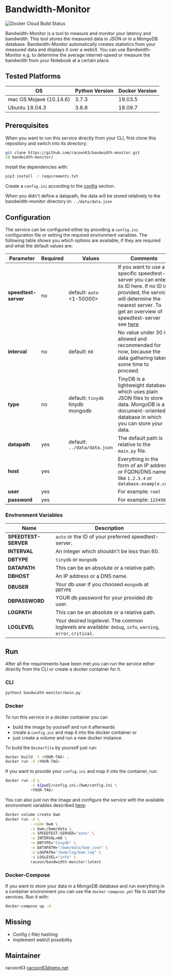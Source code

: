 # Bandwidth-Monitor

![Docker Cloud Build Status](https://img.shields.io/docker/cloud/build/racoon/bandwidth-monitor)

Bandwidth-Monitor is a tool to measure and monitor your latency and bandwidth. This tool stores the measured data in JSON or in a MongoDB database. Bandwidth-Monitor automatically creates statistics from your measured data and displays it over a webUI. You can use Bandwidth-Monitor e.g. to determine the average internet-speed or measure the bandwidth from your Notebook at a certain place.

## Tested Platforms

|OS|Python Version|Docker Version|
|---|---|---|
|mac OS Mojave (10.14.6)|3.7.3|19.03.5|
|Ubuntu 18.04.3|3.6.8|18.09.7|

## Prerequisites

When you want to run this service directly from your CLI, first clone this repository and switch into its directory:

```bash
git clone https://github.com/racoon63/bandwidth-monitor.git
cd bandwidth-monitor/
```

Install the dependencies with:

```bash
pip3 install -r requirements.txt
```

Create a `config.ini` according to the [config](#config) section.

When you didn't define a datapath, the data will be stored relatively to the bandwidth-monitor directory in: `../data/data.json`

## Configuration

The service can be configured either by providing a `config.ini` configuration file or setting the required environment variables. The following table shows you which options are available, if they are required and what the default values are:

|Parameter|Required|Values|Comments|
|---|---|---|---|
|**speedtest-server**|no |default: `auto`<br><1-50000>              |If you want to use a specific speedtest-server you can enter its ID here. If no ID is provided, the service will determine the nearest server. To get an overview of speedtest-server see [here](https://c.speedtest.net/speedtest-servers-static.php)|
|**interval**        |no |default: `60`                             |No value under 30 is allowed and recommended for now, because the data gathering takes some time to proceed.|
|**type**            |no |default: `tinydb`<br>tinydb<br>mongodb    |TinyDB is a lightweight database which uses plain JSON files to store data. MongoDB is a document-oriented database in which you can store your data.|
|**datapath**        |yes|default: `../data/data.json`              |The default path is relative to the `main.py` file.|
|**host**            |yes|                                          |Everything in the form of an IP address or FQDN/DNS name like `1.2.3.4` or `database.example.com`|
|**user**            |yes|                                          |For example: `root`|
|**password**        |yes|                                          |For example: `123456`|

### Environment Variables

|Name|Description|
|---|---|
|**SPEEDTEST-SERVER**   |`auto` or the ID of your preferred speedtest-server.|
|**INTERVAL**           |An integer which shouldn't be less than 60.|
|**DBTYPE**             |`tinydb` or `mongodb`|
|**DATAPATH**           |This can be an absolute or a relative path.|
|**DBHOST**             |An IP address or a DNS name.|
|**DBUSER**             |Your db user if you choosed `mongodb` at `DBTYPE`|
|**DBPASSWORD**         |YOUR db password for your provided db user.|
|**LOGPATH**            |This can be an absolute or a relative path.|
|**LOGLEVEL**           |Your desired logelevel. The common loglevels are available: `debug`, `info`, `warning`, `error`, `critical`.|

## Run

After all the requirements have been met you can run the service either directly from the CLI or create a docker container for it.

### CLI

```bash
python3 bandwidth-monitor/main.py
```

### Docker

To run this service in a docker container you can

* build the image by yourself and run it afterwards
* create a `config.ini` and map it into the docker container or
* just create a volume and run a new docker instance.

To build the `Dockerfile` by yourself just run:

```bash
docker build -t <YOUR-TAG> .
docker run -d <YOUR-TAG>
```

If you want to provide your `config.ini` and map it into the container, run:

```bash
docker run -d \
           -v ${pwd}/config.ini:/bwm/config.ini \
           <YOUR-TAG>
```

You can also just run the image and configure the service with the available environment variables described [here](#environment-variables):

```bash
docker volume create bwm
docker run -d \
           --name bwm \
           -v bwm:/bwm/data \
           -e SPEEDTEST-SERVER="auto" \
           -e INTERVAL=60 \
           -e DBTYPE="tinydb" \
           -e DATAPATH="/bwm/data/bwm.json" \
           -e LOGPATH="/bwm/log/bwm.log" \
           -e LOGLEVEL="info" \
           racoon/bandwidth-monitor:latest
```

### Docker-Compose

If you want to store your data in a MongoDB database and run everything in a container environment you can use the `docker-compose.yml` file to start the services. Run it with:

```bash
docker-compose up -d
```

## Missing

* Config (-file) hashing
* Implement webUI possibility

## Maintainer

racoon63 <racoon63@gmx.net>
